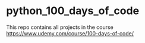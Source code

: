 # python_100_days_of_code
This repo contains all projects in the  course https://www.udemy.com/course/100-days-of-code/

